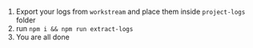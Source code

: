 1. Export your logs from `workstream` and place them inside `project-logs` folder
2. run `npm i && npm run extract-logs`
3. You are all done
